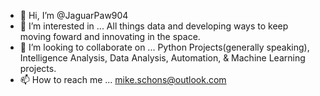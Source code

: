 - 👋 Hi, I’m @JaguarPaw904
- 👀 I’m interested in ... All things data and developing ways to keep moving foward and innovating in the space.
- 💞️ I’m looking to collaborate on ... Python Projects(generally speaking), Intelligence Analysis, Data Analysis, Automation, & Machine Learning projects.
- 📫 How to reach me ... mike.schons@outlook.com

<!---
JaguarPaw904/JaguarPaw904 is a ✨ special ✨ repository because its `README.md` (this file) appears on your GitHub profile.
You can click the Preview link to take a look at your changes.
--->
